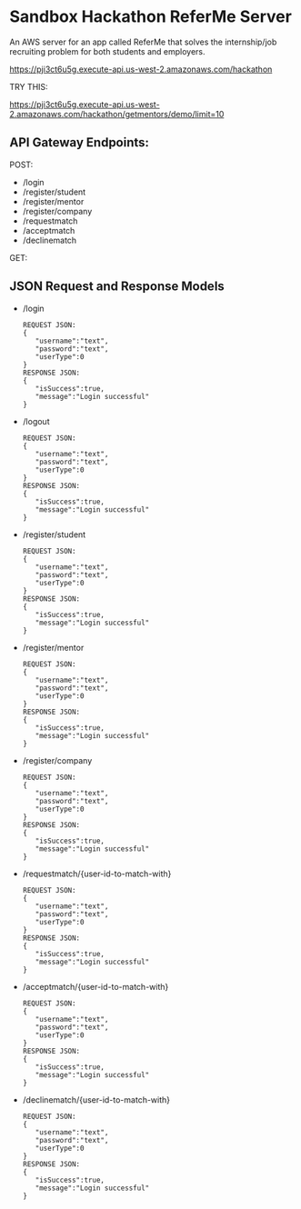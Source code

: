 # Sandbox Hackathon ReferMe Server
An AWS server for an app called ReferMe that solves the internship/job recruiting problem for both students and employers.

https://pji3ct6u5g.execute-api.us-west-2.amazonaws.com/hackathon

TRY THIS:

https://pji3ct6u5g.execute-api.us-west-2.amazonaws.com/hackathon/getmentors/demo/limit=10


## API Gateway Endpoints:


POST:
* /login
* /register/student
* /register/mentor
* /register/company
* /requestmatch
* /acceptmatch
* /declinematch


GET:

## JSON Request and Response Models


* /login

   ```
   REQUEST JSON:
   {
      "username":"text",
      "password":"text",
      "userType":0
   }
   RESPONSE JSON:
   {
      "isSuccess":true,
      "message":"Login successful"
   }
   ```
* /logout

   ```
   REQUEST JSON:
   {
      "username":"text",
      "password":"text",
      "userType":0
   }
   RESPONSE JSON:
   {
      "isSuccess":true,
      "message":"Login successful"
   }
   ```
* /register/student

   ```
   REQUEST JSON:
   {
      "username":"text",
      "password":"text",
      "userType":0
   }
   RESPONSE JSON:
   {
      "isSuccess":true,
      "message":"Login successful"
   }
   ```
* /register/mentor

   ```
   REQUEST JSON:
   {
      "username":"text",
      "password":"text",
      "userType":0
   }
   RESPONSE JSON:
   {
      "isSuccess":true,
      "message":"Login successful"
   }
   ```
* /register/company

   ```
   REQUEST JSON:
   {
      "username":"text",
      "password":"text",
      "userType":0
   }
   RESPONSE JSON:
   {
      "isSuccess":true,
      "message":"Login successful"
   }
   ```
* /requestmatch/{user-id-to-match-with}

   ```
   REQUEST JSON:
   {
      "username":"text",
      "password":"text",
      "userType":0
   }
   RESPONSE JSON:
   {
      "isSuccess":true,
      "message":"Login successful"
   }
   ```
* /acceptmatch/{user-id-to-match-with}

   ```
   REQUEST JSON:
   {
      "username":"text",
      "password":"text",
      "userType":0
   }
   RESPONSE JSON:
   {
      "isSuccess":true,
      "message":"Login successful"
   }
   ```
* /declinematch/{user-id-to-match-with}

   ```
   REQUEST JSON:
   {
      "username":"text",
      "password":"text",
      "userType":0
   }
   RESPONSE JSON:
   {
      "isSuccess":true,
      "message":"Login successful"
   }
   ```

